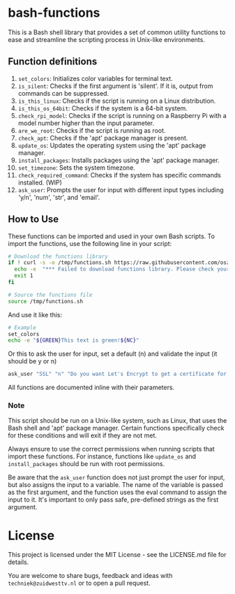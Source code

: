 # bash-functions
This is a Bash shell library that provides a set of common utility functions to ease and streamline the scripting process in Unix-like environments.

## Function definitions

1. `set_colors`: Initializes color variables for terminal text.
2. `is_silent`: Checks if the first argument is 'silent'. If it is, output from commands can be suppressed.
3. `is_this_linux`: Checks if the script is running on a Linux distribution.
4. `is_this_os_64bit`: Checks if the system is a 64-bit system.
5. `check_rpi_model`: Checks if the script is running on a Raspberry Pi with a model number higher than the input parameter.
6. `are_we_root`: Checks if the script is running as root.
7. `check_apt`: Checks if the 'apt' package manager is present.
8. `update_os`: Updates the operating system using the 'apt' package manager.
9. `install_packages`: Installs packages using the 'apt' package manager. 
10. `set_timezone`: Sets the system timezone.
11. `check_required_command`: Checks if the system has specific commands installed. (WIP)
12. `ask_user`: Prompts the user for input with different input types including 'y/n', 'num', 'str', and 'email'.

## How to Use

These functions can be imported and used in your own Bash scripts. To import the functions, use the following line in your script:

```bash
# Download the functions library
if ! curl -s -o /tmp/functions.sh https://raw.githubusercontent.com/oszuidwest/bash-functions/main/common-functions.sh; then
  echo -e  "*** Failed to download functions library. Please check your network connection! ***"
  exit 1
fi

# Source the functions file
source /tmp/functions.sh
```

And use it like this:

```bash
# Example
set_colors
echo -e "${GREEN}This text is green!${NC}"
```

Or this to ask the user for input, set a default (n) and validate the input (it should be y or n)

```bash
ask_user "SSL" "n" "Do you want Let's Encrypt to get a certificate for this server? (y/n)" "y/n"
```

All functions are documented inline with their parameters. 

### Note
This script should be run on a Unix-like system, such as Linux, that uses the Bash shell and 'apt' package manager. Certain functions specifically check for these conditions and will exit if they are not met.

Always ensure to use the correct permissions when running scripts that import these functions. For instance, functions like `update_os` and `install_packages` should be run with root permissions.

Be aware that the `ask_user` function does not just prompt the user for input, but also assigns the input to a variable. The name of the variable is passed as the first argument, and the function uses the eval command to assign the input to it. It's important to only pass safe, pre-defined strings as the first argument.

# License
This project is licensed under the MIT License - see the LICENSE.md file for details. 

You are welcome to share bugs, feedback and ideas with `techniek@zuidwesttv.nl` or to open a pull request.
